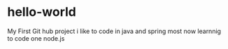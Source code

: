 # hello-world
My First Git hub project
i like to code in java and spring most now learnnig to code one node.js
